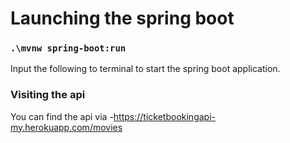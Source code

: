 # Launching the spring boot

### `.\mvnw spring-boot:run`
Input the following to terminal to start the spring boot application.

### Visiting the api
You can find the api via -https://ticketbookingapi-my.herokuapp.com/movies
